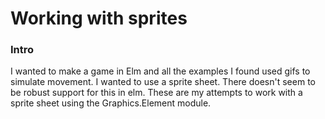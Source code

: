 # Working with sprites

### Intro

I wanted to make a game in Elm and all the examples I found used gifs to simulate movement. I wanted to use a sprite sheet. There doesn't seem to be robust support for this in elm. These are my attempts to work with a sprite sheet using the Graphics.Element module.
